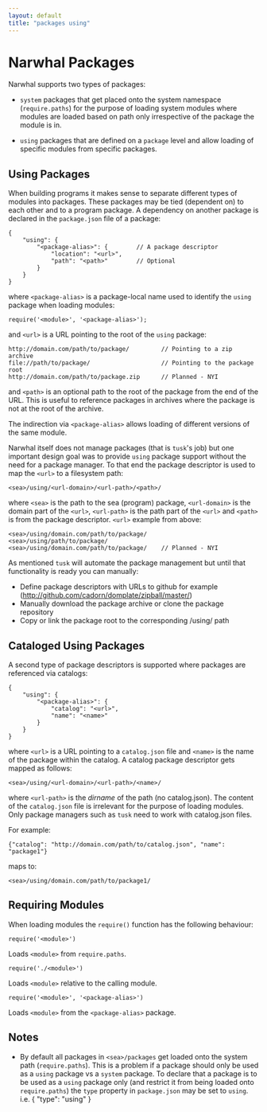 ```yaml
---
layout: default
title: "packages using"
---
```


Narwhal Packages
================

Narwhal supports two types of packages:

  * `system` packages that get placed onto the system namespace (`require.paths`) for the purpose of loading system
    modules where modules are loaded based on path only irrespective of the package the module is in.
    
  * `using` packages that are defined on a `package` level and allow loading of specific modules from specific packages.


Using Packages
--------------

When building programs it makes sense to separate different types of modules into packages. These packages may
be tied (dependent on) to each other and to a program package. A dependency on another package is declared in
the `package.json` file of a package:

    {
        "using": {
            "<package-alias>": {        // A package descriptor
                "location": "<url>",
                "path": "<path>"        // Optional
            }
        }
    }

where `<package-alias>` is a package-local name used to identify the `using` package when loading modules:

    require('<module>', '<package-alias>');
    
and `<url>` is a URL pointing to the root of the `using` package:

    http://domain.com/path/to/package/         // Pointing to a zip archive
    file://path/to/package/                    // Pointing to the package root
    http://domain.com/path/to/package.zip      // Planned - NYI

and `<path>` is an optional path to the root of the package from the end of the URL. This is useful to reference
packages in archives where the package is not at the root of the archive.

The indirection via `<package-alias>` allows loading of different versions of the same module.

Narwhal itself does not manage packages (that is `tusk`'s job) but one important design goal was to provide
`using` package support without the need for a package manager. To that end the package descriptor is used to
map the `<url>` to a filesystem path:

    <sea>/using/<url-domain>/<url-path>/<path>/
    
where `<sea>` is the path to the sea (program) package, `<url-domain>` is the domain part of the `<url>`, `<url-path>` is
the path part of the `<url>` and `<path>` is from the package descriptor. `<url>` example from above:

    <sea>/using/domain.com/path/to/package/
    <sea>/using/path/to/package/
    <sea>/using/domain.com/path/to/package/    // Planned - NYI

As mentioned `tusk` will automate the package management but until that functionality is ready you can manually:

  * Define package descriptors with URLs to github for example (http://github.com/cadorn/domplate/zipball/master/)
  * Manually download the package archive or clone the package repository
  * Copy or link the package root to the corresponding <sea>/using/ path
  
  
Cataloged Using Packages
------------------------

A second type of package descriptors is supported where packages are referenced via catalogs:

    {
        "using": {
            "<package-alias>": {
                "catalog": "<url>",
                "name": "<name>"
            }
        }
    }

where `<url>` is a URL pointing to a `catalog.json` file and `<name>` is the name of the package within the catalog.
A catalog package descriptor gets mapped as follows:

    <sea>/using/<url-domain>/<url-path>/<name>/

where `<url-path>` is the *dirname* of the path (no catalog.json). The content of the `catalog.json` file is irrelevant
for the purpose of loading modules. Only package managers such as `tusk` need to work with catalog.json files.

For example:

    {"catalog": "http://domain.com/path/to/catalog.json", "name": "package1"}
    
maps to:

    <sea>/using/domain.com/path/to/package1/


Requiring Modules
-----------------

When loading modules the `require()` function has the following behaviour:

    require('<module>')

Loads `<module>` from `require.paths`.

    require('./<module>')
    
Loads `<module>` relative to the calling module.

    require('<module>', '<package-alias>')
    
Loads `<module>` from the `<package-alias>` package.


Notes
-----

  * By default all packages in `<sea>/packages` get loaded onto the system path (`require.paths`). This is a problem if
    a package should only be used as a `using` package vs a `system` package. To declare that a package is to be used
    as a `using` package only (and restrict it from being loaded onto `require.paths`) the `type` property in `package.json`
    may be set to `using`. i.e.
      {
          "type": "using"
      }

  
